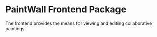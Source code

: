 # PaintWall Frontend Package

The frontend provides the means for viewing and editing collaborative paintings.